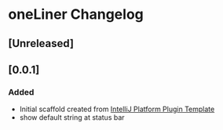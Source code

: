 <!-- Keep a Changelog guide -> https://keepachangelog.com -->

# oneLiner Changelog

## [Unreleased]

## [0.0.1]
### Added
- Initial scaffold created from [IntelliJ Platform Plugin Template](https://github.com/JetBrains/intellij-platform-plugin-template)
- show default string at status bar
